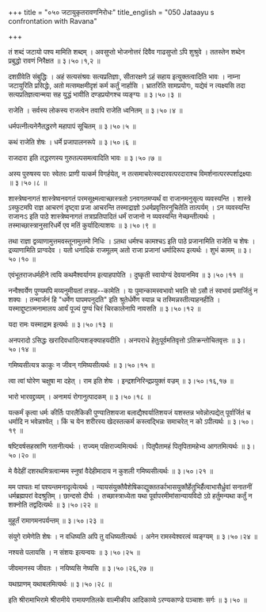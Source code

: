 +++
title = "०५० जटायुकृतरावणनिरोधः"
title_english = "050 Jataayu s confrontation with Ravana"

+++


तं शब्दं जटायो पश्य मामिति शब्दम् । अवसुप्तो भोजनोत्तरं दिवैव गाढसुप्तो
ऽपि शुश्रुवे । ततस्तेन शब्देन प्रबुद्धो रावणं निरैक्षत  ॥  ३।५०।१,२  ॥   

  

दशग्रीवेति संबुद्धिः । अहं सत्यसंश्रवः सत्यप्रतिज्ञाः, सीतारक्षणे ऽहं
सहाय इत्युक्तत्वादिति भावः । नाम्ना जटायुरिति प्रसिद्धेः, अतो
मत्समक्षमीदृशं कर्म कर्तुं नार्हासि । भ्रातरिति सामप्रयोगः, यद्येवं न
त्यक्ष्यसि तदा सत्यप्रतिज्ञत्वान्मया सह युद्धं भावीति दण्डप्रयोगश्च
व्यङ्ग्यः  ॥  ३।५०।३  ॥   

  

राजेति । सर्वस्य लोकस्य राजत्वेन तवापि राजेति ध्वनितम्  ॥  ३।५०।४  ॥   

  

धर्मपत्नीत्यनेनैतद्धरणे महापापं सूचितम्  ॥  ३।५०।५  ॥   

  

कथं राजेति शेषः । धर्मे प्रजापालनरूपे  ॥  ३।५०।६  ॥   

  

राजदारा इति तद्धरणस्य गुरुतल्पसमत्वादिति भावः  ॥  ३।५०।७  ॥   

  

अस्य पुरुषस्य परः स्वेतरः प्राणी यत्कर्म विगर्हयेत्, न
तत्समाचरेत्स्वदारवत्परदाराश्च विमर्शनात्परस्पर्शाद्रक्ष्याः  ॥  ३।५०।८
 ॥   

  

शास्त्रेष्वनागतं शास्त्रेष्वनवगतं परमसूक्ष्मत्वाच्छास्त्रतो
ऽनवगतमप्यर्थं वा राजानमनुसृत्य व्यवस्यन्ति । शास्त्रे ऽस्फुटमपि राज्ञ
आचरणं दृष्ट्वा प्रजा आचरन्ति तस्माद्राज्ञो ऽधर्मप्रवृत्तिरनुचितेति
तात्पर्यम् । ऽन व्यवस्यन्ति राजानःऽ इति पाठे शास्त्रेष्वनागतं
तत्राप्रतिपादितं धर्मं राजानो न व्यवस्यन्ति नेच्छन्तीत्यर्थः ।
तस्माच्छास्त्रानुसारिधर्मे एव मतिं कुर्यादित्याशयः  ॥  ३।५०।९  ॥   

  

तथा राज्ञा द्वव्याणामुत्तमवस्तूनामुत्तमो निधिः । ऽतथा धर्मश्च कामश्चऽ
इति पाठे प्रजानामिति राजेति च शेषः । द्रव्याणामिति प्राग्वदेव । यतो
धनादिकं राजमूलम् अतो राजा प्रजानां धर्मादिरूप इत्यर्थः । शुभं कामम्  ॥ 
३।५०।१०  ॥   

  

एवंभूतराजधर्महीने त्वयि कथमैश्वर्यागम इत्याहपापेति । दुष्कृती स्वायोग्यं
देवयानमिव  ॥  ३।५०।११  ॥   

  

नन्वैश्वर्येण पुण्यमपि मय्यनुमीयतां तत्राह--कामेति । यः पुमान्कामस्वभावो
भवति सो ऽसौ तं स्वभावं प्रमार्जितुं न शक्यः । तन्मार्जनं हि "धर्मेण
पापमपनुदति" इति श्रुतेर्धर्मेण स्यान्न च तस्मिन्नस्तीत्याहनहीति ।
यस्माद्दुष्टात्मनामालय आर्यं पूज्यं पुण्यं चिरं चिरकालेनापि नावसति  ॥ 
३।५०।१२  ॥   

  

यदा रामः यस्माद्राम इत्यर्थः  ॥  ३।५०।१३  ॥   

  

अनपरादो ऽसिद्धः खरादिवधादित्यशङ्क्याहयदीति । अनपराधे हेतुःपूर्वमतिवृत्तो
ऽतिक्रन्तोचितवृत्तः  ॥  ३।५०।१४  ॥   

  

गमिष्यसीत्यत्र काकुः न जीवन् गमिष्यसीत्यर्थः  ॥  ३।५०।१५  ॥   

  

त्वा त्वां घोरेण चक्षुषा मा दहेत् । राम इति शेषः ।
इन्द्रशनिरिन्द्रप्रयुक्तं वज्रम्  ॥  ३।५०।१६,१७  ॥   

  

भारो भारवद्द्रव्यम् । अनामयं रोगानुत्पादकम्  ॥  ३।५०।१८  ॥   

  

यत्कर्मं कृत्वा धर्मः कीर्तिः पारलैकिकी पुण्यातिशयजा
बलाद्यैश्वर्यातिशयजं यशस्तन्न भवेन्नोत्पद्येत् पूर्वार्जितं च धर्मादि न
भवेन्नश्येत् । किं च येन शरीरस्य खेदस्तत्कर्म कस्त्वद्भिन्नः समाचरेत् न
को ऽपीत्यर्थः  ॥  ३।५०।१९  ॥   

  

षष्टिवर्षसहस्राणि गतानीत्यर्थः । राज्यम् पक्षिराज्यमित्यर्थः ।
पितृपैतामहं पितृपितामहेभ्य आगतमित्यर्थः  ॥  ३।५०।२०  ॥   

  

मे वैदेहीं दशरथमित्रत्वान्मम स्नुषां वैदेहीमादाय न कुशली गमिष्यसीत्यर्थः
 ॥  ३।५०।२१  ॥   

  

मम पश्यतः मां पश्यन्तमनादृत्येत्यर्थः ।
न्यायसंयुक्तैवैशेषिकाद्युक्ततर्काभासयुक्तैर्हेतुभिर्हैत्वाभासैर्ध्रुवां
सनातनीं धर्मब्रह्मपरां वेदश्रुतिम् । छान्दसो दीर्घः । तच्छास्त्राध्येता
यथा पूर्वापरमीमांसान्यायविदो ऽग्रे हर्तुमन्यथा कर्तुं न शक्नोति
तद्वदित्यर्थः  ॥  ३।५०।२२  ॥   

  

मुहूर्तं रामागमनपर्यन्तम्  ॥  ३।५०।२३  ॥   

  

संयुगे रामेणेति शेषः । न वधिष्यति अपि तु वधिष्यतीत्यर्थः । अनेन
रामस्येश्वरत्वं व्यङ्ग्यम्  ॥  ३।५०।२४  ॥   

  

नश्यसे पलायसि । न संशयः इत्यन्वयः  ॥  ३।५०।२५  ॥   

  

जीवमानस्य जीवतः । नयिष्यसि नेष्यसि  ॥  ३।५०।२६,२७  ॥   

  

यथाप्राणम् यथाबलमित्यर्थः  ॥  ३।५०।२८  ॥   

  

इति श्रीरामाभिरामे श्रीरामीये रामायणतिलके वाल्मीकीय आदिकाव्ये
ऽरण्यकाण्डे पञ्चाशः सर्गः  ॥  ३।५०  ॥   

  



